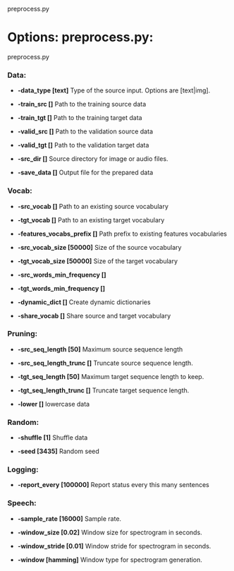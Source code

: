 <!--- This file was automatically generated. Do not modify it manually but use the docs/options/generate.sh script instead. -->

preprocess.py
# Options: preprocess.py:
preprocess.py

### **Data**:
* **-data_type [text]** 
Type of the source input. Options are [text|img].

* **-train_src []** 
Path to the training source data

* **-train_tgt []** 
Path to the training target data

* **-valid_src []** 
Path to the validation source data

* **-valid_tgt []** 
Path to the validation target data

* **-src_dir []** 
Source directory for image or audio files.

* **-save_data []** 
Output file for the prepared data

### **Vocab**:
* **-src_vocab []** 
Path to an existing source vocabulary

* **-tgt_vocab []** 
Path to an existing target vocabulary

* **-features_vocabs_prefix []** 
Path prefix to existing features vocabularies

* **-src_vocab_size [50000]** 
Size of the source vocabulary

* **-tgt_vocab_size [50000]** 
Size of the target vocabulary

* **-src_words_min_frequency []** 

* **-tgt_words_min_frequency []** 

* **-dynamic_dict []** 
Create dynamic dictionaries

* **-share_vocab []** 
Share source and target vocabulary

### **Pruning**:
* **-src_seq_length [50]** 
Maximum source sequence length

* **-src_seq_length_trunc []** 
Truncate source sequence length.

* **-tgt_seq_length [50]** 
Maximum target sequence length to keep.

* **-tgt_seq_length_trunc []** 
Truncate target sequence length.

* **-lower []** 
lowercase data

### **Random**:
* **-shuffle [1]** 
Shuffle data

* **-seed [3435]** 
Random seed

### **Logging**:
* **-report_every [100000]** 
Report status every this many sentences

### **Speech**:
* **-sample_rate [16000]** 
Sample rate.

* **-window_size [0.02]** 
Window size for spectrogram in seconds.

* **-window_stride [0.01]** 
Window stride for spectrogram in seconds.

* **-window [hamming]** 
Window type for spectrogram generation.

